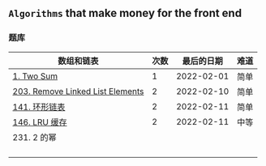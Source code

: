 ## `Algorithms` that make money for the front end

### 题库

| 数组和链表                                                                                       | 次数 | 最后的日期 | 难道 |
| ------------------------------------------------------------------------------------------------ | ---- | ---------- | ---- |
| [1. Two Sum](https://leetcode-cn.com/problems/two-sum)                                           | 1    | 2022-02-01 | 简单 |
| [203. Remove Linked List Elements](https://leetcode-cn.com/problems/remove-linked-list-elements) | 2    | 2022-02-10 | 简单 |
| [141. 环形链表](https://leetcode-cn.com/problems/linked-list-cycle)                              | 2    | 2022-02-11 | 简单 |
| [146. LRU 缓存](https://leetcode-cn.com/problems/lru-cache)                                      | 2    | 2022-02-11 | 中等 |
| 231. 2 的幂                                                                                      |      |            |      |
|                                                                                                  |      |            |      |
|                                                                                                  |      |            |      |
|                                                                                                  |      |            |      |
|                                                                                                  |      |            |      |
